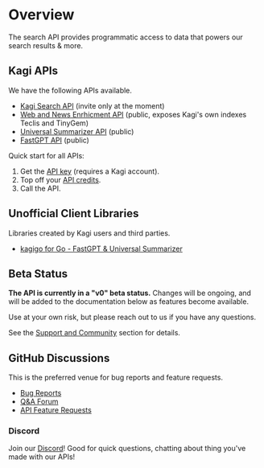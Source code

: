 # Overview

The search API provides programmatic access to data that powers our search
results & more.

## Kagi APIs

We have the following APIs available.

- [Kagi Search API](search.md) (invite only at the moment)
- [Web and News Enrhicment API](enrhich.md) (public, exposes Kagi's own indexes Teclis and TinyGem)
- [Universal Summarizer API](summarizer.md) (public)
- [FastGPT API](fastgpt.md) (public)

Quick start for all APIs:

1. Get the [API key](https://kagi.com/settings?p=api) (requires a Kagi account).
2. Top off your [API credits](https://kagi.com/settings?p=billing_api).
3. Call the API.

## Unofficial Client Libraries

Libraries created by Kagi users and third parties.

- [kagigo for Go - FastGPT & Universal Summarizer](https://github.com/httpjamesm/kagigo)

## Beta Status

**The API is currently in a "v0" beta status.** Changes will be ongoing,
and will be added to the documentation below as features become available.

Use at your own risk, but please reach out to us if you have any questions.

See the [Support and Community](../support-and-community/index.md) section for details.

## GitHub Discussions

This is the preferred venue for bug reports and feature requests.

- [Bug Reports](https://github.com/kagisearch/kagi-docs/issues/new/choose)
- [Q&A Forum](https://github.com/kagisearch/kagi-docs/discussions/categories/q-a?discussions_q=category%3AQ%26A+label%3Aproduct%3Akagi_search_api)
- [API Feature Requests](https://github.com/kagisearch/kagi-docs/discussions/categories/kagi-search-api-feature-requests-ideas)

### Discord

Join our [Discord](https://kagi.com/discord)! Good for quick questions, chatting about thing you've made with our APIs!
